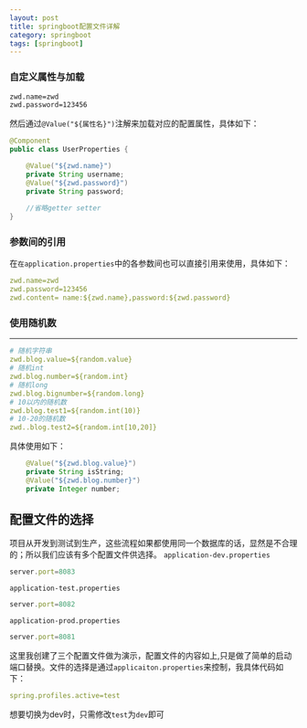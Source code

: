 ```yaml
---
layout: post
title: springboot配置文件详解
category: springboot
tags: [springboot]
---
```

### 自定义属性与加载

``` xml
zwd.name=zwd
zwd.password=123456
```
然后通过`@Value("${属性名}")`注解来加载对应的配置属性，具体如下：
``` java
@Component
public class UserProperties {

    @Value("${zwd.name}")
    private String username;
    @Value("${zwd.password}")
    private String password;
    
    //省略getter setter
}
```

### 参数间的引用

在`在application.properties`中的各参数间也可以直接引用来使用，具体如下：
``` YAML
zwd.name=zwd
zwd.password=123456
zwd.content= name:${zwd.name},password:${zwd.password}
```

### 使用随机数
--------

``` YAML
# 随机字符串
zwd.blog.value=${random.value}
# 随机int
zwd.blog.number=${random.int}
# 随机long
zwd.blog.bignumber=${random.long}
# 10以内的随机数
zwd.blog.test1=${random.int(10)}
# 10-20的随机数
zwd..blog.test2=${random.int[10,20]}

```
具体使用如下：
``` java
    @Value("${zwd.blog.value}")
    private String isString;
    @Value("${zwd.blog.number}")
    private Integer number;
```
## 配置文件的选择
项目从开发到测试到生产，这些流程如果都使用同一个数据库的话，显然是不合理的；所以我们应该有多个配置文件供选择。
`application-dev.properties`
``` js
server.port=8083
```
`application-test.properties`
``` js
server.port=8082
```
`application-prod.properties`
``` js
server.port=8081
```
这里我创建了三个配置文件做为演示，配置文件的内容如上,只是做了简单的启动端口替换。文件的选择是通过`applicaiton.properties`来控制，我具体代码如下：
``` yml
spring.profiles.active=test
```
想要切换为dev时，只需修改`test`为`dev`即可
